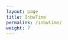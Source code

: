 ```yaml
---
layout: page
title: InbwTime
permalink: /inbwtime/
weight: 7
---
```


<head>
<script type="text/javascript"> 
function display_c(){
var refresh=1000; // Refresh rate in milli seconds
mytime=setTimeout('display_ct()',refresh)
}

function display_ct() {
var x = new Date()
document.getElementById('ct').innerHTML = x;
display_c();
 }
</script>
</head>

<body onload=display_ct();>
<span id='ct' ></span>

</body>
